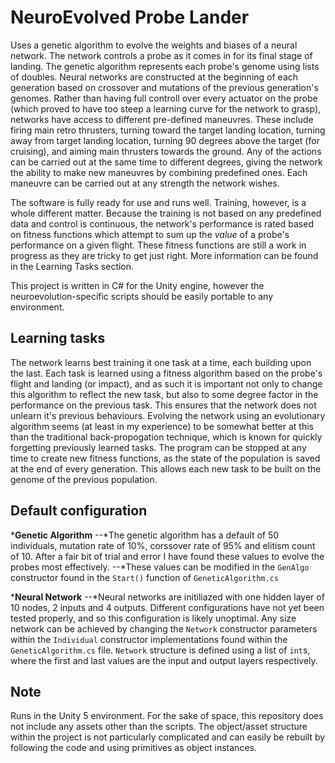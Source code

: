 NeuroEvolved Probe Lander
===========================
Uses a genetic algorithm to evolve the weights and biases of a neural network. The network controls a probe as it comes in for its final stage of landing. The genetic algorithm represents each probe's genome using lists of doubles. Neural networks are constructed at the beginning of each generation based on crossover and mutations of the previous generation's genomes. Rather than having full controll over every actuator on the probe (which proved to have too steep a learning curve for the network to grasp), networks have access to different pre-defined maneuvres. These include firing main retro thrusters, turning toward the target landing location, turning away from target landing location, turning 90 degrees above the target (for cruising), and aiming main thrusters towards the ground. Any of the actions can be carried out at the same time to different degrees, giving the network the ability to make new maneuvres by combining predefined ones. Each maneuvre can be carried out at any strength the network wishes.

The software is fully ready for use and runs well. Training, however, is a whole different matter. Because the training is not based on any predefined data and control is continuous, the network's performance is rated based on fitness functions which attempt to sum up the *value* of a probe's performance on a given flight. These fitness functions are still a work in progress as they are tricky to get just right. More information can be found in the Learning Tasks section.

This project is written in C# for the Unity engine, however the neuroevolution-specific scripts should be easily portable to any environment.

Learning tasks
--------------
The network learns best training it one task at a time, each building upon the last. Each task is learned using a fitness algorithm based on the probe's flight and landing (or impact), and as such it is important not only to change this algorithm to reflect the new task, but also to some degree factor in the performance on the previous task. This ensures that the network does not unlearn it's previous behaviours. Evolving the network using an evolutionary algorithm seems (at least in my experience) to be somewhat better at this than the traditional back-propogation technique, which is known for quickly forgetting previously learned tasks. The program can be stopped at any time to create new fitness functions, as the state of the population is saved at the end of every generation. This allows each new task to be built on the genome of the previous population.

Default configuration
---------------------
*__Genetic Algorithm__
--*The genetic algorithm has a default of 50 individuals, mutation rate of 10%, corssover rate of 95% and elitism count of 10. After a fair bit of trial and error I have found these values to evolve the probes most effectively.
--*These values can be modified in the `GenAlgo` constructor found in the `Start()` function of `GeneticAlgorithm.cs`

*__Neural Network__
--*Neural networks are initiliazed with one hidden layer of 10 nodes, 2 inputs and 4 outputs. Different configurations have not yet been tested properly, and so this configuration is likely unoptimal. Any size network can be achieved by changing the `Network` constructor parameters within the `Individual` constructor implementations found within the `GeneticAlgorithm.cs` file. `Network` structure is defined using a list of `int`s, where the first and last values are the input and output layers respectively.

Note
----
Runs in the Unity 5 environment. For the sake of space, this repository does not include any assets other than the scripts. The object/asset structure within the project is not particularly complicated and can easily be rebuilt by following the code and using primitives as object instances.